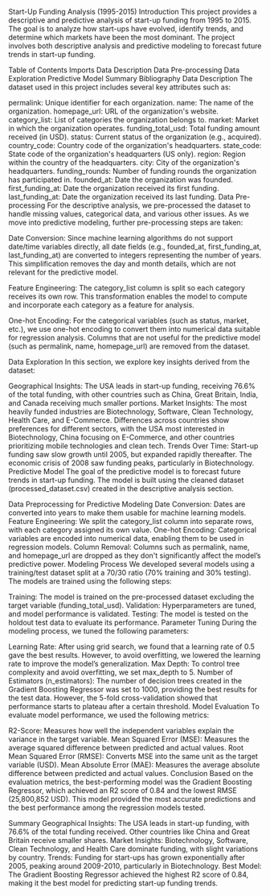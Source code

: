 Start-Up Funding Analysis (1995-2015)
Introduction
This project provides a descriptive and predictive analysis of start-up funding from 1995 to 2015. The goal is to analyze how start-ups have evolved, identify trends, and determine which markets have been the most dominant. The project involves both descriptive analysis and predictive modeling to forecast future trends in start-up funding.

Table of Contents
Imports
Data Description
Data Pre-processing
Data Exploration
Predictive Model
Summary
Bibliography
Data Description
The dataset used in this project includes several key attributes such as:

permalink: Unique identifier for each organization.
name: The name of the organization.
homepage_url: URL of the organization's website.
category_list: List of categories the organization belongs to.
market: Market in which the organization operates.
funding_total_usd: Total funding amount received (in USD).
status: Current status of the organization (e.g., acquired).
country_code: Country code of the organization's headquarters.
state_code: State code of the organization's headquarters (US only).
region: Region within the country of the headquarters.
city: City of the organization's headquarters.
funding_rounds: Number of funding rounds the organization has participated in.
founded_at: Date the organization was founded.
first_funding_at: Date the organization received its first funding.
last_funding_at: Date the organization received its last funding.
Data Pre-processing
For the descriptive analysis, we pre-processed the dataset to handle missing values, categorical data, and various other issues. As we move into predictive modeling, further pre-processing steps are taken:

Date Conversion: Since machine learning algorithms do not support date/time variables directly, all date fields (e.g., founded_at, first_funding_at, last_funding_at) are converted to integers representing the number of years. This simplification removes the day and month details, which are not relevant for the predictive model.

Feature Engineering: The category_list column is split so each category receives its own row. This transformation enables the model to compute and incorporate each category as a feature for analysis.

One-hot Encoding: For the categorical variables (such as status, market, etc.), we use one-hot encoding to convert them into numerical data suitable for regression analysis. Columns that are not useful for the predictive model (such as permalink, name, homepage_url) are removed from the dataset.

Data Exploration
In this section, we explore key insights derived from the dataset:

Geographical Insights: The USA leads in start-up funding, receiving 76.6% of the total funding, with other countries such as China, Great Britain, India, and Canada receiving much smaller portions.
Market Insights: The most heavily funded industries are Biotechnology, Software, Clean Technology, Health Care, and E-Commerce. Differences across countries show preferences for different sectors, with the USA most interested in Biotechnology, China focusing on E-Commerce, and other countries prioritizing mobile technologies and clean tech.
Trends Over Time: Start-up funding saw slow growth until 2005, but expanded rapidly thereafter. The economic crisis of 2008 saw funding peaks, particularly in Biotechnology.
Predictive Model
The goal of the predictive model is to forecast future trends in start-up funding. The model is built using the cleaned dataset (processed_dataset.csv) created in the descriptive analysis section.

Data Preprocessing for Predictive Modeling
Date Conversion: Dates are converted into years to make them usable for machine learning models.
Feature Engineering: We split the category_list column into separate rows, with each category assigned its own value.
One-hot Encoding: Categorical variables are encoded into numerical data, enabling them to be used in regression models.
Column Removal: Columns such as permalink, name, and homepage_url are dropped as they don't significantly affect the model’s predictive power.
Modeling Process
We developed several models using a training/test dataset split at a 70/30 ratio (70% training and 30% testing). The models are trained using the following steps:

Training: The model is trained on the pre-processed dataset excluding the target variable (funding_total_usd).
Validation: Hyperparameters are tuned, and model performance is validated.
Testing: The model is tested on the holdout test data to evaluate its performance.
Parameter Tuning
During the modeling process, we tuned the following parameters:

Learning Rate: After using grid search, we found that a learning rate of 0.5 gave the best results. However, to avoid overfitting, we lowered the learning rate to improve the model’s generalization.
Max Depth: To control tree complexity and avoid overfitting, we set max_depth to 5.
Number of Estimators (n_estimators): The number of decision trees created in the Gradient Boosting Regressor was set to 1000, providing the best results for the test data. However, the 5-fold cross-validation showed that performance starts to plateau after a certain threshold.
Model Evaluation
To evaluate model performance, we used the following metrics:

R2-Score: Measures how well the independent variables explain the variance in the target variable.
Mean Squared Error (MSE): Measures the average squared difference between predicted and actual values.
Root Mean Squared Error (RMSE): Converts MSE into the same unit as the target variable (USD).
Mean Absolute Error (MAE): Measures the average absolute difference between predicted and actual values.
Conclusion
Based on the evaluation metrics, the best-performing model was the Gradient Boosting Regressor, which achieved an R2 score of 0.84 and the lowest RMSE (25,800,852 USD). This model provided the most accurate predictions and the best performance among the regression models tested.

Summary
Geographical Insights: The USA leads in start-up funding, with 76.6% of the total funding received. Other countries like China and Great Britain receive smaller shares.
Market Insights: Biotechnology, Software, Clean Technology, and Health Care dominate funding, with slight variations by country.
Trends: Funding for start-ups has grown exponentially after 2005, peaking around 2009-2010, particularly in Biotechnology.
Best Model: The Gradient Boosting Regressor achieved the highest R2 score of 0.84, making it the best model for predicting start-up funding trends.
